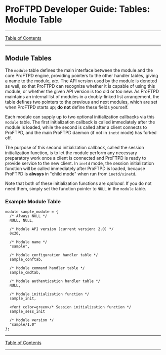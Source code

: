# ProFTPD Developer Guide: Tables: Module Table

---

[Table of Contents](../toc.md)

---

## Module Tables

The `module` table defines the main interface between the module and the core
ProFTPD engine, providing pointers to the other handler tables, giving a name
to the module, _etc_.  The API version used by the module is denoted as well,
so that ProFTPD can recognize whether it is capable of using this module, or
whether the given API version is too old or too new.  As ProFTPD maintains an
internal list of modules in a doubly-linked list arrangement, the table defines
two pointers to the previous and next modules, which are set when ProFTPD
starts up; **do not** define these fields yourself.

Each module can supply up to two optional initialization callbacks via this
`module` table.  The first initialization callback is called immediately after
the module is loaded, while the second is called after a client connects to
ProFTPD, and the main ProFTPD daemon (if not in `inetd` mode) has forked off.

The purpose of this second initialization callback, called the session
initialization function, is to let the module perform any necessary
preparatory work once a client is connected and ProFTPD is ready to provide
service to the new client.  In `inetd` mode, the session initialization
function will be called immediately after ProFTPD is loaded, because ProFTPD
is **always** in "child mode" when run from `inetd/xinetd`.

Note that both of these initialization functions are _optional_.  If you do
not need them, simply set the function pointer to `NULL` in the `module` table.

### Example Module Table

```
module sample_module = {
  /* Always NULL */
  NULL, NULL,

  /* Module API version (current version: 2.0) */
  0x20,

  /* Module name */
  "sample",

  /* Module configuration handler table */
  sample_conftab,

  /* Module command handler table */
  sample_cmdtab,

  /* Module authentication handler table */
  NULL,

  /* Module initialization function */
  sample_init,

  <font color=green>/* Session initialization function */
  sample_sess_init

  /* Module version */
  "sample/1.0"
};
```

---

[Table of Contents](../toc.md)

---

